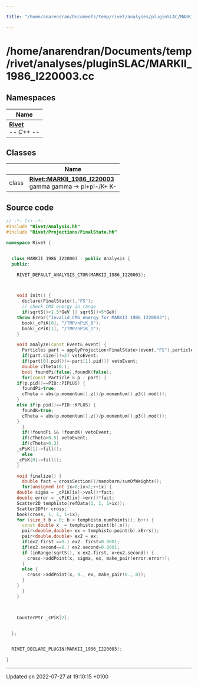 ```yaml
---

title: "/home/anarendran/Documents/temp/rivet/analyses/pluginSLAC/MARKII_1986_I220003.cc"

---
```


# /home/anarendran/Documents/temp/rivet/analyses/pluginSLAC/MARKII_1986_I220003.cc



## Namespaces

| Name           |
| -------------- |
| **[Rivet](http://example.org/namespaces/namespacerivet/)** <br>-*- C++ -*-  |

## Classes

|                | Name           |
| -------------- | -------------- |
| class | **[Rivet::MARKII_1986_I220003](http://example.org/classes/classrivet_1_1markii__1986__i220003/)** <br>gamma gamma -> pi+pi-/K+ K-  |




## Source code

```cpp
// -*- C++ -*-
#include "Rivet/Analysis.hh"
#include "Rivet/Projections/FinalState.hh"

namespace Rivet {


  class MARKII_1986_I220003 : public Analysis {
  public:

    RIVET_DEFAULT_ANALYSIS_CTOR(MARKII_1986_I220003);



    void init() {
      declare(FinalState(),"FS");
      // check CMS energy in range
      if(sqrtS()<1.5*GeV || sqrtS()>5*GeV)
    throw Error("Invalid CMS energy for MARKII_1986_I220003");
      book(_cPiK[0], "/TMP/nPiK_0");
      book(_cPiK[1], "/TMP/nPiK_1");
    }

    void analyze(const Event& event) {
      Particles part = applyProjection<FinalState>(event,"FS").particles();
      if(part.size()!=2) vetoEvent;
      if(part[0].pid()!=-part[1].pid()) vetoEvent;
      double cTheta(0.);
      bool foundPi(false),foundK(false);
      for(const Particle & p : part) {
    if(p.pid()==PID::PIPLUS) {
      foundPi=true;
      cTheta = abs(p.momentum().z()/p.momentum().p3().mod());
    }
    else if(p.pid()==PID::KPLUS) {
      foundK=true;
      cTheta = abs(p.momentum().z()/p.momentum().p3().mod());
    }
      }
      if(!foundPi && !foundK) vetoEvent;
      if(cTheta>0.5) vetoEvent;
      if(cTheta>0.3)
    _cPiK[1]->fill();
      else
    _cPiK[0]->fill();
    }

    void finalize() {
      double fact = crossSection()/nanobarn/sumOfWeights();
      for(unsigned int ix=0;ix<2;++ix) {
    double sigma = _cPiK[ix]->val()*fact;
    double error = _cPiK[ix]->err()*fact;
    Scatter2D temphisto(refData(1, 1, 1+ix));
    Scatter2DPtr cross;
    book(cross, 1, 1, 1+ix);
    for (size_t b = 0; b < temphisto.numPoints(); b++) {
      const double x  = temphisto.point(b).x();
      pair<double,double> ex = temphisto.point(b).xErrs();
      pair<double,double> ex2 = ex;
      if(ex2.first ==0.) ex2. first=0.0001;
      if(ex2.second==0.) ex2.second=0.0001;
      if (inRange(sqrtS(), x-ex2.first, x+ex2.second)) {
        cross->addPoint(x, sigma, ex, make_pair(error,error));
      }
      else {
        cross->addPoint(x, 0., ex, make_pair(0.,.0));
      }
    }
      }
    }



    CounterPtr _cPiK[2];


  };


  RIVET_DECLARE_PLUGIN(MARKII_1986_I220003);

}
```


-------------------------------

Updated on 2022-07-27 at 19:10:15 +0100
